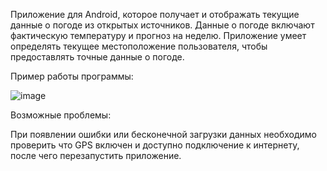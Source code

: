 Приложение для Android, которое получает и отображать текущие данные о погоде из открытых источников.
Данные о погоде включают фактическую температуру и прогноз на неделю. Приложение умеет определять текущее местоположение пользователя, чтобы предоставлять точные данные о погоде.

Пример работы программы:

![image](https://github.com/VladimirKapt/Weather-app/assets/100538636/9644a935-37c5-4076-824a-80a5bdf5446a)

Возможные проблемы:

При появлении ошибки или бесконечной загрузки данных необходимо проверить что GPS включен и доступно подключение к интернету, после чего перезапустить приложение.
